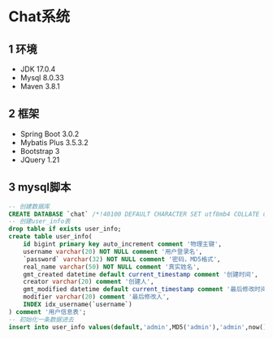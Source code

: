 # Chat系统
## 1 环境
+ JDK 17.0.4
+ Mysql 8.0.33
+ Maven 3.8.1


## 2 框架
+ Spring Boot 3.0.2
+ Mybatis Plus 3.5.3.2
+ Bootstrap 3
+ JQuery 1.21
## 3 mysql脚本

```sql
-- 创建数据库
CREATE DATABASE `chat` /*!40100 DEFAULT CHARACTER SET utf8mb4 COLLATE utf8mb4_0900_ai_ci */ /*!80016 DEFAULT ENCRYPTION='N' */;
-- 创建user_info表
drop table if exists user_info;
create table user_info(
    id bigint primary key auto_increment comment '物理主键',
    username varchar(20) NOT NULL comment '用户登录名',
    `password` varchar(32) NOT NULL comment '密码，MD5格式',
    real_name varchar(50) NOT NULL comment '真实姓名',
    gmt_created datetime default current_timestamp comment '创建时间',
    creator varchar(20) comment '创建人',
    gmt_modified datetime default current_timestamp comment '最后修改时间',
    modifier varchar(20) comment '最后修改人',
    INDEX idx_username(`username`)
) comment '用户信息表';
-- 初始化一条数据进去
insert into user_info values(default,'admin',MD5('admin'),'admin',now(),'admin',now(),'admin');
```